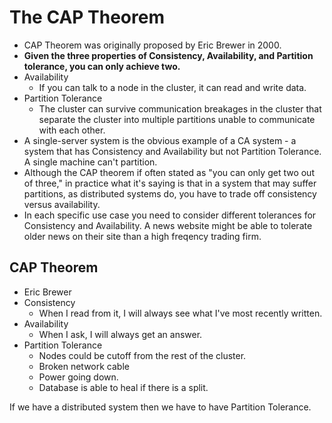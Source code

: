 # The CAP Theorem

- CAP Theorem was originally proposed by Eric Brewer in 2000.
- **Given the three properties of Consistency, Availability, and Partition tolerance, you can only achieve two.**
- Availability
    - If you can talk to a node in the cluster, it can read and write data.
- Partition Tolerance
    - The cluster can survive communication breakages in the cluster that separate the cluster into multiple partitions unable to communicate with each other.
- A single-server system is the obvious example of a CA system - a system that has Consistency and Availability but not Partition Tolerance. A single machine can't partition.
- Although the CAP theorem if often stated as "you can only get two out of three," in practice what it's saying is that in a system that may suffer partitions, as distributed systems do, you have to trade off consistency versus availability.
- In each specific use case you need to consider different tolerances for Consistency and Availability. A news website might be able to tolerate older news on their site than a high freqency trading firm.

## CAP Theorem
- Eric Brewer
- Consistency
    - When I read from it, I will always see what I've most recently written.
- Availability
    - When I ask, I will always get an answer.
- Partition Tolerance
    - Nodes could be cutoff from the rest of the cluster.
    - Broken network cable
    - Power going down.
    - Database is able to heal if there is a split.


If we have a distributed system then we have to have Partition Tolerance.
